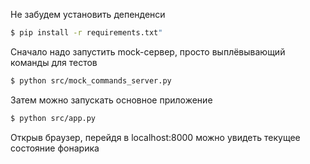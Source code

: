 Не забудем установить депенденси
```bash
$ pip install -r requirements.txt"
```

Сначало надо запустить mock-сервер, просто выплёвывающий команды для тестов

```bash
$ python src/mock_commands_server.py
```


Затем можно запускать основное приложение
```bash
$ python src/app.py
```

Открыв браузер, перейдя в localhost:8000 можно увидеть текущее состояние фонарика
